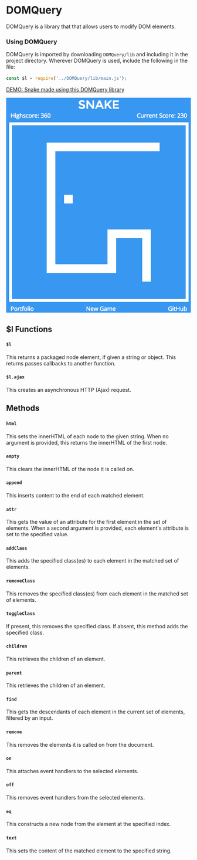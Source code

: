 # DOMQuery

DOMQuery is a library that that allows users to modify DOM elements.

### Using DOMQuery
DOMQuery is imported by downloading `DOMQuery/lib` and including it in the project directory.  Wherever DOMQuery is used, include the following in the file:

``` JavaScript
const $l = require('../DOMQuery/lib/main.js');
```

[DEMO: Snake made using this DOMQuery library](http://www.daviddipanfilo.com/DOMQuery)

![Gameplay](./img/snake_gampleplay.png)

## $l Functions
#### `$l`
This returns a packaged node element, if given a string or object.
This returns passes callbacks to another function.

#### `$l.ajax`
This creates an asynchronous HTTP (Ajax) request.

## Methods
#### `html`
This sets the innerHTML of each node to the given string.
When no argument is provided, this returns the innerHTML of the first node.

#### `empty`
This clears the innerHTML of the node it is called on.

#### `append`
This inserts content to the end of each matched element.

#### `attr`
This gets the value of an attribute for the first element in the set of elements.
When a second argument is provided, each element's attribute is set to the specified value.

#### `addClass`
This adds the specified class(es) to each element in the matched set of elements.

#### `removeClass`
This removes the specified class(es) from each element in the matched set of elements.

#### `toggleClass`
If present, this removes the specified class.  If absent, this method adds the specified class.

#### `children`
This retrieves the children of an element.

#### `parent`
This retrieves the children of an element.

#### `find`
This gets the descendants of each element in the current set of elements, filtered by an input.

#### `remove`
This removes the elements it is called on from the document.

#### `on`
This attaches event handlers to the selected elements.

#### `off`
This removes event handlers from the selected elements.

#### `eq`
This constructs a new node from the element at the specified index.

#### `text`
This sets the content of the matched element to the specified string.
